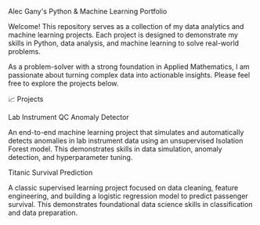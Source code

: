 Alec Gany's Python & Machine Learning Portfolio

Welcome! This repository serves as a collection of my data analytics and machine learning projects. Each project is designed to demonstrate my skills in Python, data analysis, and machine learning to solve real-world problems.

As a problem-solver with a strong foundation in Applied Mathematics, I am passionate about turning complex data into actionable insights. Please feel free to explore the projects below.

📈 Projects

Lab Instrument QC Anomaly Detector

An end-to-end machine learning project that simulates and automatically detects anomalies in lab instrument data using an unsupervised Isolation Forest model. This demonstrates skills in data simulation, anomaly detection, and hyperparameter tuning.

Titanic Survival Prediction

A classic supervised learning project focused on data cleaning, feature engineering, and building a logistic regression model to predict passenger survival. This demonstrates foundational data science skills in classification and data preparation.
